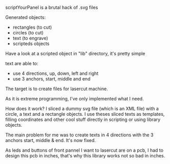 scriptYourPanel is a brutal hack of .svg files

Generated objects:
- rectangles (to cut)
- circles (to cut)
- text (to engrave)
- scripteds objects

Have a look at a scripted object in "lib" directory, it's pretty simple

text are able to:
- use 4 directions, up, down, left and right
- use 3 anchors, start, middle and end

The target is to create files for lasercut machine.

As it is extreme programming, I've only implemented what I need.

How does it work? I sliced a dummy svg file (which is an XML file)
with a circle, a text and a rectangle objects. I use theses sliced
texts as templates, filling coordinates and other cool stuff directly
in scripting or using library objects.

The main problem for me was to create texts in 4 directions with
the 3 anchors start, middle & end. It's now fixed.

As leds and buttons of front pannel I want to lasercut are on a pcb,
I had to design this pcb in inches, that's why this library works
not so bad in inches.

